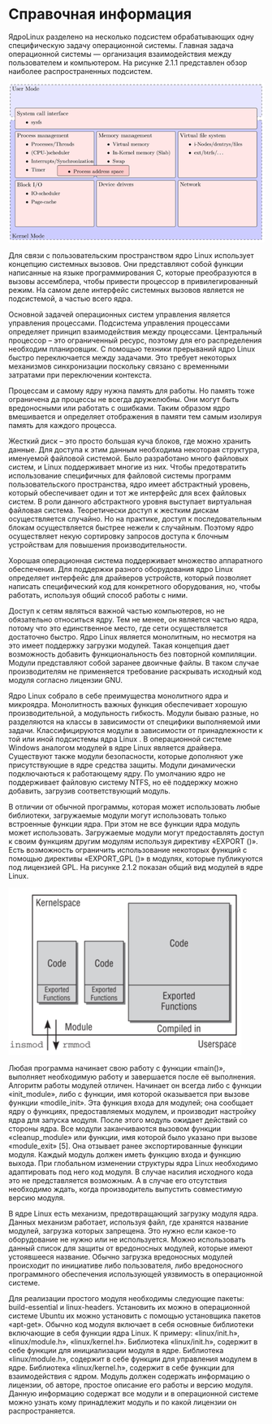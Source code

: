 # Справочная информация

ЯдроLinux разделено на несколько подсистем обрабатывающих одну специфическую задачу операционной системы. Главная задача операционной системы — организация взаимодействия между пользователем и компьютером. На рисунке 2.1.1 представлен обзор наиболее распространенных подсистем.

![&#x420;&#x438;&#x441;&#x443;&#x43D;&#x43E;&#x43A; 2.1.1 &#x2013; &#x41F;&#x43E;&#x434;&#x441;&#x438;&#x441;&#x442;&#x435;&#x43C;&#x44B; &#x44F;&#x434;&#x440;&#x430; Linux ](../../.gitbook/assets/risunok1.png)

Для связи с пользовательским пространством ядро Linux использует концепцию системных вызовов. Они представляют собой функции написанные на языке программирования C, которые преобразуются в вызовы ассемблера, чтобы привести процессор в привилегированный режим. На самом деле интерфейс системных вызовов является не подсистемой, а частью всего ядра.

Основной задачей операционных систем управления является управления процессами. Подсистема управления процессами определяет принцип взаимодействия между процессами. Центральный процессор – это ограниченный ресурс, поэтому для его распределения необходим планировщик. С помощью техники прерываний ядро Linux быстро переключается между задачами. Это требует некоторых механизмов синхронизации поскольку связано с временными затратами при переключении контекста. 

Процессам и самому ядру нужна память для работы. Но память тоже ограничена да процессы не всегда дружелюбны. Они могут быть вредоносными или работать с ошибками. Таким образом ядро вмешивается и определяет отображения в памяти тем самым изолируя память для каждого процесса. 

Жесткий диск – это просто большая куча блоков, где можно хранить данные. Для доступа к этим данным необходима некоторая структура, именуемой файловой системой. Было разработано много файловых систем, и Linux поддерживает многие из них. Чтобы предотвратить использование специфичных для файловой системы программ пользовательского пространства, ядро имеет абстрактный уровень, который обеспечивает один и тот же интерфейс для всех файловых систем. В роли данного абстрактного уровня выступает виртуальная файловая система. Теоретически доступ к жестким дискам осуществляется случайно. Но на практике, доступ к последовательным блокам осуществляется быстрее нежели к случайным. Поэтому ядро осуществляет некую сортировку запросов доступа к блочным устройствам для повышения производительности. 

Хорошая операционная система поддерживает множество аппаратного обеспечения. Для поддержки разного оборудования ядро Linux определяет интерфейс для драйверов устройств, который позволяет написать специфический код для конкретного оборудования, но, чтобы работать, используя общий способ работы с ними. 

Доступ к сетям являться важной частью компьютеров, но не обязательно относиться ядру. Тем не менее, он является частью ядра, потому что это единственное место, где сети осуществляется достаточно быстро. Ядро Linux является монолитным, но несмотря на это имеет поддержку загрузки модулей. Такая концепция дает возможность добавить функциональность без повторной компиляции. Модули представляют собой заранее двоичные файлы. В таком случае производителям не применяется требование раскрывать исходный код модуля согласно лицензии GNU. 

Ядро Linux собрало в себе преимущества монолитного ядра и микроядра. Монолитность важных функция обеспечивает хорошую производительной, а модульность гибкость. Модули бываю разные, но разделяются на классы в зависимости от специфики выполняемой ими задачи. Классифицируются модули в зависимости от принадлежности к той или иной подсистемы ядра Linux . В операционной системе Windows аналогом модулей в ядре Linux является драйвера. Существуют также модули безопасности, которые дополняют уже присутствующие в ядре средства защиты. Модули динамически подключаються к работающему ядру. По умолчанию ядро не поддерживает файловую систему NTFS, но её поддержку можно добавить, загрузив соответствующий модуль. 

В отличии от обычной программы, которая может использовать любые библиотеки, загружаемые модули могут использовать только встроенные функции ядра. При этом не все функции ядра модуль может использовать. Загружаемые модули могут предоставлять доступ к своим функциям другим модулям используя директиву «EXPORT \(\)». Есть возможность ограничить использование некоторых функций с помощью директивы «EXPORT\_GPL \(\)» в модулях, которые публикуются под лицензией GPL. На рисунке 2.1.2 показан общий вид модулей в ядре Linux.

![&#x420;&#x438;&#x441;&#x443;&#x43D;&#x43E;&#x43A; 2.1.2&#x2013; &#x410;&#x440;&#x445;&#x438;&#x442;&#x435;&#x43A;&#x442;&#x443;&#x440;&#x430; &#x43C;&#x43E;&#x434;&#x443;&#x43B;&#x44F; &#x44F;&#x434;&#x440;&#x430; Linux ](../../.gitbook/assets/risunok2.png)

Любая программа начинает свою работу с функции «main\(\)», выполняет необходимую работу и завершается после её выполнения. Алгоритм работы модулей отличен. Начинает он всегда либо с функции «init\_module», либо с функции, имя которой оказывается при вызове функции «modile\_init». Эта функция входа для модулей; она сообщает ядру о функциях, предоставляемых модулем, и производит настройку ядра для запуска модуля. После этого модуль ожидает действий со стороны ядра. Все модули заканчиваются вызовом функции «cleanup\_module» или функции, имя которой было указано при вызове «module\_exit» \[5\]. Она отзывает ранее экспортированные функции модуля. Каждый модуль должен иметь функцию входа и функцию выхода. При глобальном изменении структуры ядра Linux необходимо адаптировать под него код модуля. В случае насилия исходного кода это не представляется возможным. А в случае его отсутствия необходимо ждать, когда производитель выпустить совместимую версию модуля.

В ядре Linux есть механизм, предотвращающий загрузку модуля ядра. Данных механизм работает, используя файл, где хранятся название модулей, загрузка которых запрещена. Это нужно если какое-то оборудование не нужно или не используется. Можно использовать данный список для защиты от вредоносных модулей, которые имеют устоявшееся название. Обычно загрузка вредоносных модулей происходит по инициативе либо пользователя, либо вредоносного программного обеспечения использующей уязвимость в операционной системе.

Для реализации простого модуля необходимы следующие пакеты: build-essential и linux-headers. Установить их можно в операционной системе Ubuntu их можно установить с помощью установщика пакетов «apt-get». Обычно код модуля включает в себя основные библиотеки включающие в себя функции ядра Linux. К примеру: «linux/init.h», «linux/module.h», «linux/kernel.h». Библиотека «linux/init.h», содержит в себе функции для инициализации модуля в ядре. Библиотека «linux/module.h», содержит в себе функции для управления модулем в ядре. Библиотека «linux/kernel.h», содержит в себе функции для взаимодействия с ядром. Модуль должен содержать информацию о лицензии, об авторе, простое описание его работы и версию модуля. Данную информацию содержат все модули и в операционной системе можно узнать кому принадлежит модуль и по какой лицензии он распространяется.




